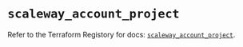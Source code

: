 # `scaleway_account_project`

Refer to the Terraform Registory for docs: [`scaleway_account_project`](https://registry.terraform.io/providers/scaleway/scaleway/2.19.0/docs/resources/account_project).

